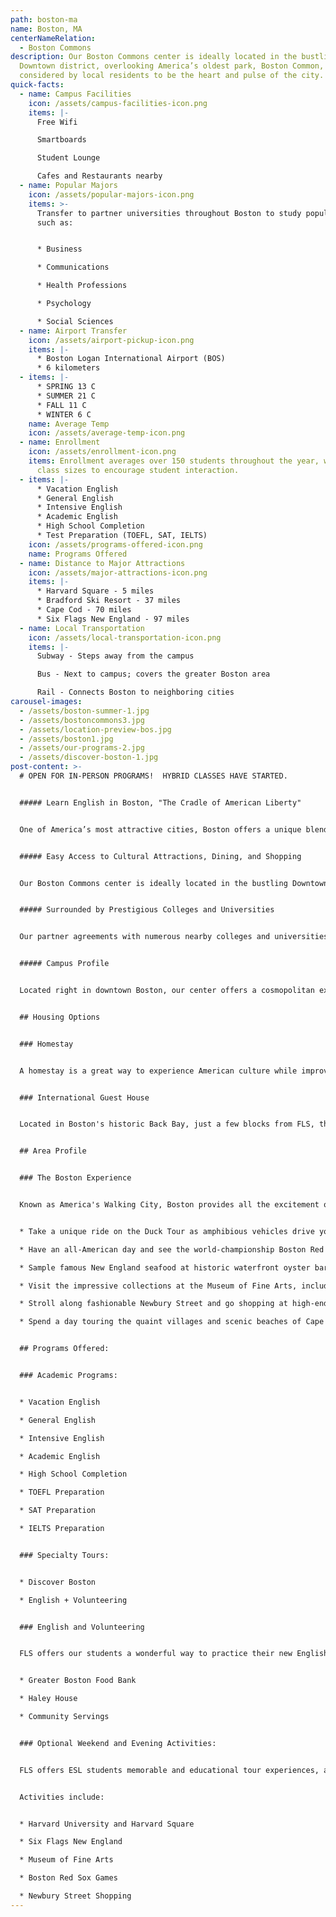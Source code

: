 ```yaml
---
path: boston-ma
name: Boston, MA
centerNameRelation:
  - Boston Commons
description: Our Boston Commons center is ideally located in the bustling
  Downtown district, overlooking America’s oldest park, Boston Common,
  considered by local residents to be the heart and pulse of the city.
quick-facts:
  - name: Campus Facilities
    icon: /assets/campus-facilities-icon.png
    items: |-
      Free Wifi

      Smartboards

      Student Lounge

      Cafes and Restaurants nearby
  - name: Popular Majors
    icon: /assets/popular-majors-icon.png
    items: >-
      Transfer to partner universities throughout Boston to study popular majors
      such as:


      * Business

      * Communications

      * Health Professions

      * Psychology

      * Social Sciences
  - name: Airport Transfer
    icon: /assets/airport-pickup-icon.png
    items: |-
      * Boston Logan International Airport (BOS)
      * 6 kilometers
  - items: |-
      * SPRING 13 C
      * SUMMER 21 C
      * FALL 11 C
      * WINTER 6 C
    name: Average Temp
    icon: /assets/average-temp-icon.png
  - name: Enrollment
    icon: /assets/enrollment-icon.png
    items: Enrollment averages over 150 students throughout the year, with small
      class sizes to encourage student interaction.
  - items: |-
      * Vacation English
      * General English
      * Intensive English
      * Academic English
      * High School Completion
      * Test Preparation (TOEFL, SAT, IELTS)
    icon: /assets/programs-offered-icon.png
    name: Programs Offered
  - name: Distance to Major Attractions
    icon: /assets/major-attractions-icon.png
    items: |-
      * Harvard Square - 5 miles
      * Bradford Ski Resort - 37 miles
      * Cape Cod - 70 miles
      * Six Flags New England - 97 miles
  - name: Local Transportation
    icon: /assets/local-transportation-icon.png
    items: |-
      Subway - Steps away from the campus

      Bus - Next to campus; covers the greater Boston area

      Rail - Connects Boston to neighboring cities
carousel-images:
  - /assets/boston-summer-1.jpg
  - /assets/bostoncommons3.jpg
  - /assets/location-preview-bos.jpg
  - /assets/boston1.jpg
  - /assets/our-programs-2.jpg
  - /assets/discover-boston-1.jpg
post-content: >-
  # OPEN FOR IN-PERSON PROGRAMS!  HYBRID CLASSES HAVE STARTED.


  ##### Learn English in Boston, "The Cradle of American Liberty"


  One of America’s most attractive cities, Boston offers a unique blend of historical sites, such as the fascinating Freedom Trail, and modern attractions, like the innovative Massachusetts Institute of Technology. Considered America’s education capital, Boston hosts the world’s largest college student population. Prestigious universities such as Harvard, MIT, Tufts and the University of Massachusetts are just a few of the many educational institutions in and around the city. Boston is also home to some of the best sports teams in the nation, giving students an opportunity to catch the Red Sox at Fenway Park or experience American football at a New England Patriots game.


  ##### Easy Access to Cultural Attractions, Dining, and Shopping


  Our Boston Commons center is ideally located in the bustling Downtown district, overlooking America’s oldest park, Boston Common, considered by local residents to be the heart and pulse of the city. Students can step outside to hop on the subway at centrally located Park Street station or stroll across the park for picturesque views of the Massachusetts State House.


  ##### Surrounded by Prestigious Colleges and Universities


  Our partner agreements with numerous nearby colleges and universities give students many options for pursuing a Bachelor’s or Master’s degree after completing their studies at Boston Commons.


  ##### Campus Profile


  Located right in downtown Boston, our center offers a cosmopolitan experience in one of America's premiere cities.  The center's modern facilities offer students all the tools they need for an exceptional educational experience.  Our center overlooks the Boston Common public park, and is situated between the campuses of several colleges and universities.  Students will enjoy studying in our comfortable student lounge, or taking their textbooks outside for study groups on the expansive Boston Common lawn.


  ## Housing Options


  ### Homestay


  A homestay is a great way to experience American culture while improving your English ability!  All of our centers offer homestay accommodation with American families individually selected by FLS.  With your host family you'll learn about American daily life, practice English on a regular basis, and participate in many aspects of American culture that visitors often don't get to see.  (Twin and Single options available).


  ### International Guest House


  Located in Boston's historic Back Bay, just a few blocks from FLS, the International Guest House (IGH) offers shared accommodation with private bathrooms.  The IGH is located near many of Boston's unique attractions, including Boston Common park, Newbury Street shopping, and the Boston Public Library.  The dining room provides a daily buffet-style breakfast and dinner.  Other common areas include a study room, TV room, and social room.


  ## Area Profile


  ### The Boston Experience


  Known as America's Walking City, Boston provides all the excitement of a major city in a compact area that's easy to get around.  You'll never be bored with all the events and diversions awaiting you in this unique and picturesque city!


  * Take a unique ride on the Duck Tour as amphibious vehicles drive you by the city's great sights and then plunge into the Charles River for a watery finale.

  * Have an all-American day and see the world-championship Boston Red Sox at Fenway Park.

  * Sample famous New England seafood at historic waterfront oyster bars or try authentic Boston clam chowder at Quincy Market.

  * Visit the impressive collections at the Museum of Fine Arts, including major works of impressionism, Egyptian antiquities and modern American painting.

  * Stroll along fashionable Newbury Street and go shopping at high-end boutiques or sip a cappuccino at an elegant sidewalk café.

  * Spend a day touring the quaint villages and scenic beaches of Cape Cod where Boston's elite travel for summer getaways.


  ## Programs Offered:


  ### Academic Programs:


  * Vacation English

  * General English

  * Intensive English

  * Academic English

  * High School Completion

  * TOEFL Preparation

  * SAT Preparation

  * IELTS Preparation


  ### Specialty Tours:


  * Discover Boston

  * English + Volunteering


  ### English and Volunteering


  FLS offers our students a wonderful way to practice their new English skills while immersing themselves in American society by volunteering at local charities and community service centers.  Join other FLS students as they perfect their conversational English while helping others! Here are some of the opportunities you will enjoy at FLS Boston Commons:


  * Greater Boston Food Bank

  * Haley House

  * Community Servings


  ### Optional Weekend and Evening Activities:


  FLS offers ESL students memorable and educational tour experiences, and opportunities to visit the best attractions of the United States.  Students will have many opportunities to take part in excursions with the full supervision of our trained FLS staff.


  Activities include:


  * Harvard University and Harvard Square

  * Six Flags New England

  * Museum of Fine Arts

  * Boston Red Sox Games

  * Newbury Street Shopping
---
```

